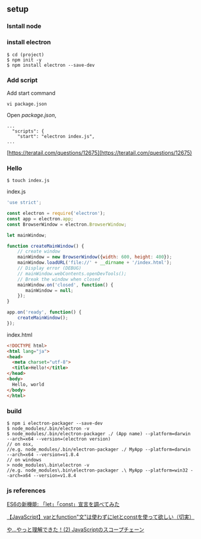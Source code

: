 ## setup

### Isntall node

### install electron
```
$ cd (project)
$ npm init -y
$ npm install electron --save-dev
```

### Add script
Add start command

```
vi package.json
```

Open *package.json*,
```
...
  "scripts": {
    "start": "electron index.js",
...
```
[https://teratail.com/questions/12675](https://teratail.com/questions/12675)

### Hello
```
$ touch index.js
```

index.js

```js
'use strict';

const electron = require('electron');
const app = electron.app;
const BrowserWindow = electron.BrowserWindow;

let mainWindow;

function createMainWindow() {
    // create window
    mainWindow = new BrowserWindow({width: 600, height: 400});
    mainWindow.loadURL('file://' + __dirname + '/index.html');
    // Display error (DEBUG)
    // mainWindow.webContents.openDevTools();
    // Break the window when closed
    mainWindow.on('closed', function() {
       mainWindow = null;
    });
}

app.on('ready', function() {
    createMainWindow();
});
```

index.html

```html
<!DOCTYPE html>
<html lang="ja">
<head>
  <meta charset="utf-8">
  <title>Hello!</title>
</head>
<body>
  Hello, world
</body>
</html>
```


### build

```
$ npm i electron-packager --save-dev
$ node_modules/.bin/electron -v
$ node_modules/.bin/electron-packager ./ (App name) --platform=darwin --arch=x64 --version=(electron version)
// on osx,
//e.g. node_modules/.bin/electron-packager ./ MyApp --platform=darwin --arch=x64 --version=v1.8.4
// on windows
> node_modules\.bin\electron -v
//e.g. node_modules\.bin\electron-packager .\ MyApp --platform=win32 --arch=x64 --version=v1.8.4
```

### js references
[ES6の新機能: 「let」「const」宣言を調べてみた](https://qiita.com/niisan-tokyo/items/bacb5ed98ea10831eeba)

[【JavaScript】varとfunction"文"は使わずにletとconstを使って欲しい（切実）](https://qiita.com/mejileben/items/b8502173216aebae8d36)

[や...やっと理解できた！(2) JavaScriptのスコープチェーン](http://maeharin.hatenablog.com/entry/20130313/javascript_scopechain)
